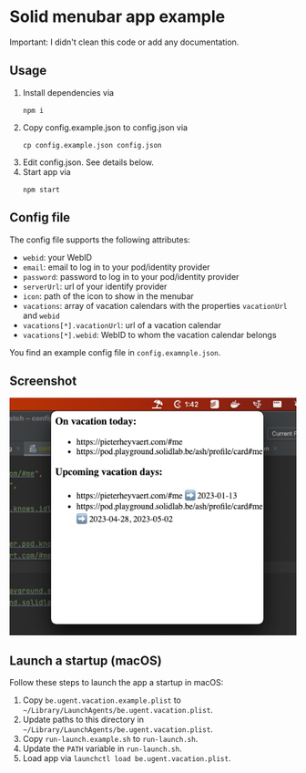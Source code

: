 # Solid menubar app example

Important: I didn't clean this code or add any documentation.

## Usage
1. Install dependencies via
   ```shell
   npm i
   ```
2. Copy config.example.json to config.json via
   ```shell
   cp config.example.json config.json
   ```
3. Edit config.json. See details below.
4. Start app via
   ```shell
   npm start
   ```
   
## Config file
The config file supports the following attributes:

- `webid`: your WebID
- `email`: email to log in to your pod/identity provider
- `password`: password to log in to your pod/identity provider
- `serverUrl`: url of your identify provider
- `icon`: path of the icon to show in the menubar
- `vacations`: array of vacation calendars with the properties `vacationUrl` and `webid`
- `vacations[*].vacationUrl`: url of a vacation calendar
- `vacations[*].webid`: WebID to whom the vacation calendar belongs

You find an example config file in `config.examnple.json`.
   
## Screenshot

![img.png](img.png)

## Launch a startup (macOS)

Follow these steps to launch the app a startup in macOS:

1. Copy `be.ugent.vacation.example.plist` to `~/Library/LaunchAgents/be.ugent.vacation.plist`.
2. Update paths to this directory in `~/Library/LaunchAgents/be.ugent.vacation.plist`.
3. Copy `run-launch.example.sh` to `run-launch.sh`.
4. Update the `PATH` variable in `run-launch.sh`.
5. Load app via `launchctl load be.ugent.vacation.plist`.